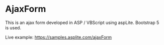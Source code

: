 # AjaxForm
This is an ajax form developed in ASP / VBScript using aspLite. Bootstrap 5 is used.

Live example: https://samples.asplite.com/ajaxForm
